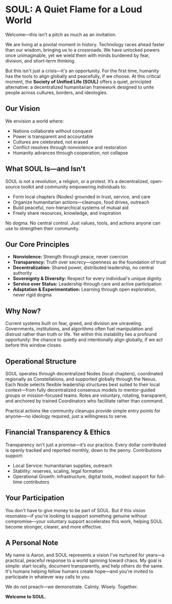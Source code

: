 # SOUL: A Quiet Flame for a Loud World

Welcome—this isn’t a pitch as much as an invitation.

We are living at a pivotal moment in history. Technology races ahead faster than our wisdom, bringing us to a crossroads. We have unlocked powers once unimaginable, yet we wield them with minds burdened by fear, division, and short-term thinking.

But this isn't just a crisis—it's an opportunity. For the first time, humanity has the tools to align globally and peacefully, if we choose. At this critical moment, the **Society of Unified Life (SOUL)** offers a quiet, principled alternative: a decentralized humanitarian framework designed to unite people across cultures, borders, and ideologies.

## Our Vision

We envision a world where:

* Nations collaborate without conquest
* Power is transparent and accountable
* Cultures are celebrated, not erased
* Conflict resolves through nonviolence and restoration
* Humanity advances through cooperation, not collapse

## What SOUL Is—and Isn't

SOUL is not a revolution, a religion, or a protest. It’s a decentralized, open-source toolkit and community empowering individuals to:

* Form local chapters (Nodes) grounded in trust, service, and care
* Organize humanitarian actions—cleanups, food drives, outreach
* Build peaceful, non-hierarchical systems of mutual aid
* Freely share resources, knowledge, and inspiration

No dogma. No central control. Just values, tools, and actions anyone can use to strengthen their community.

## Our Core Principles

* **Nonviolence:** Strength through peace, never coercion
* **Transparency:** Truth over secrecy—openness as the foundation of trust
* **Decentralization:** Shared power, distributed leadership, no central authority
* **Sovereignty & Diversity:** Respect for every individual's unique dignity
* **Service over Status:** Leadership through care and active participation
* **Adaptation & Experimentation:** Learning through open exploration, never rigid dogma

## Why Now?

Current systems built on fear, greed, and division are unraveling. Governments, institutions, and algorithms often fuel manipulation and distrust rather than truth or life. Yet within this instability lies a profound opportunity: the chance to quietly and intentionally align globally, if we act before this window closes.

## Operational Structure

SOUL operates through decentralized Nodes (local chapters), coordinated regionally as Constellations, and supported globally through the Nexus. Each Node selects flexible leadership structures best suited to their local context—from fully decentralized consensus models to mentor-guided groups or mission-focused teams. Roles are voluntary, rotating, transparent, and anchored by trained Coordinators who facilitate rather than command.

Practical actions like community cleanups provide simple entry points for anyone—no ideology required, just a willingness to serve.

## Financial Transparency & Ethics

Transparency isn't just a promise—it’s our practice. Every dollar contributed is openly tracked and reported monthly, down to the penny. Contributions support:

* Local Service: humanitarian supplies, outreach
* Stability: reserves, scaling, legal formation
* Operational Growth: infrastructure, digital tools, modest support for full-time contributors

## Your Participation

You don't have to give money to be part of SOUL. But if this vision resonates—if you're looking to support something genuine without compromise—your voluntary support accelerates this work, helping SOUL become stronger, clearer, and more effective.

## A Personal Note

My name is Aaron, and SOUL represents a vision I've nurtured for years—a practical, peaceful response to a world spinning toward chaos. My goal is simple: start locally, document transparently, and help others do the same. It's humans helping fellow humans create hope—and you're invited to participate in whatever way calls to you.

We do not preach—we demonstrate. Calmly. Wisely. Together.

**Welcome to SOUL.**
